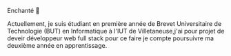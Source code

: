 Enchanté 👋

Actuellement, je suis étudiant en première année de Brevet Universitaire de Technologie (BUT) en Informatique à l'IUT de Villetaneuse,j'ai pour projet de deveir développeur web full stack pour ce faire je compte poursuivre ma deuxième année en apprentissage.
